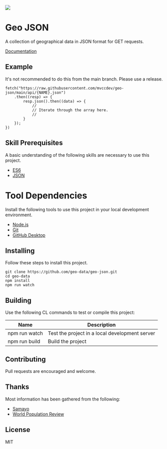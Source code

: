 ![](https://img.shields.io/static/v1?label=category&message=json&color=red)

# Geo JSON

A collection of geographical data in JSON format for GET requests.

[Documentation](doc/toc.md)

## Example

It's not recommended to do this from the main branch. Please use a release.

	fetch("https://raw.githubusercontent.com/mvccdev/geo-json/main/api/{NAME}.json")
		.then((resp) => {
			resp.json().then((data) => {
				//
				// Iterate through the array here.
				//
			}
		});
	})

## Skill Prerequisites

A basic understanding of the following skills are necessary to use this project.

* [ES6](https://developer.mozilla.org/en-US/docs/Web/JavaScript)
* [JSON](https://developer.mozilla.org/en-US/docs/Web/JavaScript/Reference/Global_Objects/JSON)

# Tool Dependencies

Install the following tools to use this project in your local development environment.

* [Node.js](https://nodejs.org/)
* [Git](https://git-scm.com/)
* [GitHub Desktop](https://desktop.github.com/)

## Installing

Follow these steps to install this project.

	git clone https://github.com/geo-data/geo-json.git
	cd geo-data
	npm install
	npm run watch

## Building

Use the following CL commands to test or compile this project:

| Name          | Description                                          |
| ------------- | ---------------------------------------------------- |
| npm run watch | Test the project in a local development server       |
| npm run build | Build the project                                    |

## Contributing

Pull requests are encouraged and welcome.

## Thanks

Most information has been gathered from the following:

* [Samayo](https://github.com/samayo/country-json/)
* [World Population Review](https://worldpopulationreview.com/)

## License

MIT
